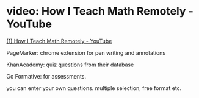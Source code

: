 
# video: How I Teach Math Remotely - YouTube

[(1) How I Teach Math Remotely - YouTube](https://www.youtube.com/watch?v=cBRw-9cvYH8)

PageMarker: chrome extension for pen writing and annotations

KhanAcademy: quiz questions from their database

Go Formative: for assessments. 

you can enter your own questions. multiple selection, free format etc.

